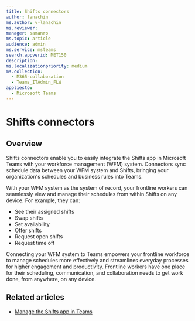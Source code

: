 ```yaml
---
title: Shifts connectors
author: lanachin
ms.author: v-lanachin
ms.reviewer: 
manager: samanro
ms.topic: article
audience: admin
ms.service: msteams
search.appverid: MET150
description: 
ms.localizationpriority: medium
ms.collection: 
  - M365-collaboration
  - Teams_ITAdmin_FLW
appliesto: 
  - Microsoft Teams
---
```


# Shifts connectors

## Overview

Shifts connectors enable you to easily integrate the Shifts app in Microsoft Teams with your workforce management (WFM) system. Connectors sync schedule data between your WFM system and Shifts, bringing your organization's schedules and business rules into Teams.

With your WFM system as the system of record, your frontline workers can seamlessly view and manage their schedules from within Shifts on any device. For example, they can:

- See their assigned shifts
- Swap shifts
- Set availability
- Offer shifts
- Request open shifts
- Request time off

Connecting your WFM system to Teams empowers your frontline workforce to manage schedules more effectively and streamlines everyday processes for higher engagement and productivity. Frontline workers have one place for their scheduling, communication, and collaboration needs to get work done, from anywhere, on any device.

## Related articles

- [Manage the Shifts app in Teams](manage-the-shifts-app-for-your-organization-in-teams.md)
